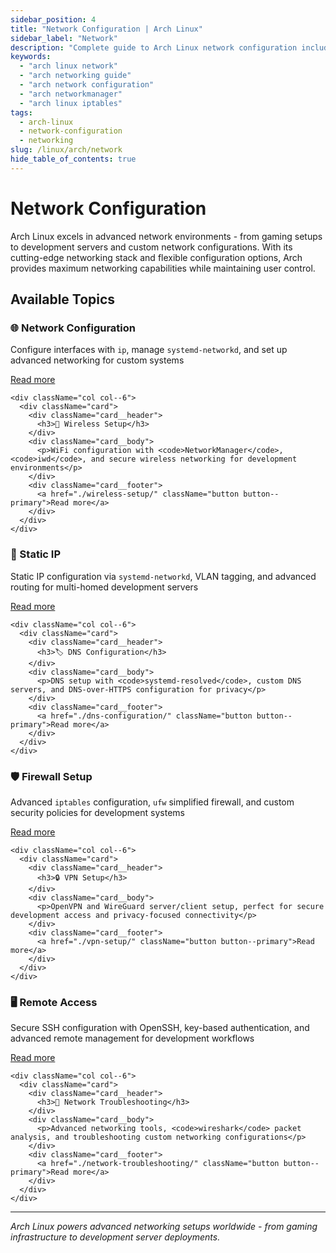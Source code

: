```yaml
---
sidebar_position: 4
title: "Network Configuration | Arch Linux"
sidebar_label: "Network"
description: "Complete guide to Arch Linux network configuration including network setup, wireless, static IP, DNS, firewall, VPN, and troubleshooting."
keywords:
  - "arch linux network"
  - "arch networking guide"
  - "arch network configuration"
  - "arch networkmanager"
  - "arch linux iptables"
tags:
  - arch-linux
  - network-configuration
  - networking
slug: /linux/arch/network
hide_table_of_contents: true
---
```


# Network Configuration

Arch Linux excels in advanced network environments - from gaming setups to development servers and custom network configurations. With its cutting-edge networking stack and flexible configuration options, Arch provides maximum networking capabilities while maintaining user control.

## Available Topics

<div className="container">
  <div className="row">
    <div className="col col--6">
      <div className="card">
        <div className="card__header">
          <h3>🌐 Network Configuration</h3>
        </div>
        <div className="card__body">
          <p>Configure interfaces with <code>ip</code>, manage <code>systemd-networkd</code>, and set up advanced networking for custom systems</p>
        </div>
        <div className="card__footer">
          <a href="./network-configuration/" className="button button--primary">Read more</a>
        </div>
      </div>
    </div>
    
    <div className="col col--6">
      <div className="card">
        <div className="card__header">
          <h3>📶 Wireless Setup</h3>
        </div>
        <div className="card__body">
          <p>WiFi configuration with <code>NetworkManager</code>, <code>iwd</code>, and secure wireless networking for development environments</p>
        </div>
        <div className="card__footer">
          <a href="./wireless-setup/" className="button button--primary">Read more</a>
        </div>
      </div>
    </div>
  </div>

  <div className="row">
    <div className="col col--6">
      <div className="card">
        <div className="card__header">
          <h3>🔗 Static IP</h3>
        </div>
        <div className="card__body">
          <p>Static IP configuration via <code>systemd-networkd</code>, VLAN tagging, and advanced routing for multi-homed development servers</p>
        </div>
        <div className="card__footer">
          <a href="./static-ip/" className="button button--primary">Read more</a>
        </div>
      </div>
    </div>
    
    <div className="col col--6">
      <div className="card">
        <div className="card__header">
          <h3>🏷️ DNS Configuration</h3>
        </div>
        <div className="card__body">
          <p>DNS setup with <code>systemd-resolved</code>, custom DNS servers, and DNS-over-HTTPS configuration for privacy</p>
        </div>
        <div className="card__footer">
          <a href="./dns-configuration/" className="button button--primary">Read more</a>
        </div>
      </div>
    </div>
  </div>

  <div className="row">
    <div className="col col--6">
      <div className="card">
        <div className="card__header">
          <h3>🛡️ Firewall Setup</h3>
        </div>
        <div className="card__body">
          <p>Advanced <code>iptables</code> configuration, <code>ufw</code> simplified firewall, and custom security policies for development systems</p>
        </div>
        <div className="card__footer">
          <a href="./firewall-setup/" className="button button--primary">Read more</a>
        </div>
      </div>
    </div>
    
    <div className="col col--6">
      <div className="card">
        <div className="card__header">
          <h3>🔒 VPN Setup</h3>
        </div>
        <div className="card__body">
          <p>OpenVPN and WireGuard server/client setup, perfect for secure development access and privacy-focused connectivity</p>
        </div>
        <div className="card__footer">
          <a href="./vpn-setup/" className="button button--primary">Read more</a>
        </div>
      </div>
    </div>
  </div>

  <div className="row">
    <div className="col col--6">
      <div className="card">
        <div className="card__header">
          <h3>🖥️ Remote Access</h3>
        </div>
        <div className="card__body">
          <p>Secure SSH configuration with OpenSSH, key-based authentication, and advanced remote management for development workflows</p>
        </div>
        <div className="card__footer">
          <a href="./remote-access/" className="button button--primary">Read more</a>
        </div>
      </div>
    </div>
    
    <div className="col col--6">
      <div className="card">
        <div className="card__header">
          <h3>🔧 Network Troubleshooting</h3>
        </div>
        <div className="card__body">
          <p>Advanced networking tools, <code>wireshark</code> packet analysis, and troubleshooting custom networking configurations</p>
        </div>
        <div className="card__footer">
          <a href="./network-troubleshooting/" className="button button--primary">Read more</a>
        </div>
      </div>
    </div>
  </div>
</div>

---

*Arch Linux powers advanced networking setups worldwide - from gaming infrastructure to development server deployments.*
